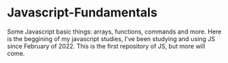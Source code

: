 # Javascript-Fundamentals
Some Javascript basic things: arrays, functions, commands and more.
Here is the beggining of my javascript studies, I've been studying and using JS since February of 2022. This is the first repository of JS, but more will come. 
